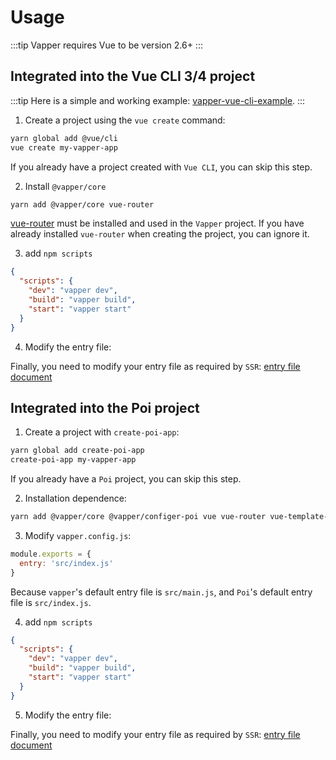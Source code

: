 # Usage

:::tip
Vapper requires Vue to be version 2.6+
:::

## Integrated into the Vue CLI 3/4 project

:::tip
Here is a simple and working example: [vapper-vue-cli-example](https://github.com/shuidi-fed/vapper-vue-cli-example).
:::

1. Create a project using the `vue create` command:

```sh
yarn global add @vue/cli
vue create my-vapper-app
```

If you already have a project created with `Vue CLI`, you can skip this step.

2. Install `@vapper/core`

```sh
yarn add @vapper/core vue-router
```

[vue-router](https://router.vuejs.org/) must be installed and used in the `Vapper` project. If you have already installed `vue-router` when creating the project, you can ignore it.

3. add `npm scripts`

```json
{
  "scripts": {
    "dev": "vapper dev",
    "build": "vapper build",
    "start": "vapper start"
  }
}
```

4. Modify the entry file:

Finally, you need to modify your entry file as required by `SSR`: [entry file document](/entry.md)

## Integrated into the Poi project

1. Create a project with `create-poi-app`:

```sh
yarn global add create-poi-app
create-poi-app my-vapper-app
```

If you already have a `Poi` project, you can skip this step.

2. Installation dependence:

```sh
yarn add @vapper/core @vapper/configer-poi vue vue-router vue-template-compiler -D
```

3. Modify `vapper.config.js`:

```js
module.exports = {
  entry: 'src/index.js'
}
```

Because `vapper`'s default entry file is `src/main.js`, and `Poi`'s default entry file is `src/index.js`.

4. add `npm scripts`

```json
{
  "scripts": {
    "dev": "vapper dev",
    "build": "vapper build",
    "start": "vapper start"
  }
}
```

5. Modify the entry file:

Finally, you need to modify your entry file as required by `SSR`: [entry file document](/entry.md)

